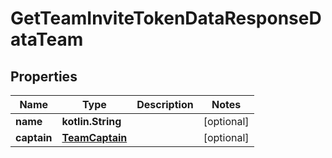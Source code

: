 
# GetTeamInviteTokenDataResponseDataTeam

## Properties
Name | Type | Description | Notes
------------ | ------------- | ------------- | -------------
**name** | **kotlin.String** |  |  [optional]
**captain** | [**TeamCaptain**](TeamCaptain.md) |  |  [optional]



